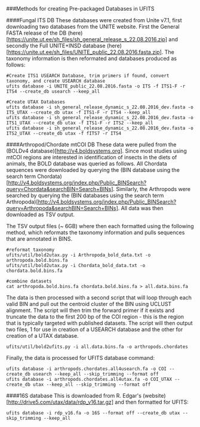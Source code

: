 ###Methods for creating Pre-packaged Databases in UFITS

####Fungal ITS DB
These databases were created from Unite v7.1, first downloading two databases from the UNITE website.  First the General FASTA release of the DB (here)[https://unite.ut.ee/sh_files/sh_general_release_s_22.08.2016.zip] and secondly the Full UNITE+INSD database (here)[https://unite.ut.ee/sh_files/UNITE_public_22.08.2016.fasta.zip].  The taxonomy information is then reformated and databases produced as follows:
```
#Create ITS1 USEARCH Database, trim primers if found, convert taxonomy, and create USEARCH database
ufits database -i UNITE_public_22.08.2016.fasta -o ITS -f ITS1-F -r ITS4 --create_db usearch --keep_all

#Create UTAX Databases
ufits database -i sh_general_release_dynamic_s_22.08.2016_dev.fasta -o ITS_UTAX --create_db utax -f ITS1-F -r ITS4 --keep_all
ufits database -i sh_general_release_dynamic_s_22.08.2016_dev.fasta -o ITS1_UTAX --create_db utax -f ITS1-F -r ITS2 --keep_all
ufits database -i sh_general_release_dynamic_s_22.08.2016_dev.fasta -o ITS2_UTAX --create_db utax -f fITS7 -r ITS4
```

####Arthropod/Chordate mtCOI DB
These data were pulled from the (BOLDv4 database)[http://v4.boldsystems.org].  Since most studies using mtCOI regions are interested in identification of insects in the diets of animals, the BOLD database was queried as follows.  All Chordata sequences were downloaded by querying the (BIN database using the search term Chordata)[http://v4.boldsystems.org/index.php/Public_BINSearch?query=Chordata&searchBIN=Search+BINs].  Similarly, the Arthropods were searched by querying the (BIN databases using the search term Arthropoda)[http://v4.boldsystems.org/index.php/Public_BINSearch?query=Arthropoda&searchBIN=Search+BINs].  All data was then downloaded as TSV output.

The TSV output files (~ 6GB) where then each formatted using the following method, which reformats the taxonomy information and pulls sequences that are annotated in BINS.
```
#reformat taxonomy
ufits/util/bold2utax.py -i Arthropoda_bold_data.txt -o arthropoda.bold.bins.fa
ufits/util/bold2utax.py -i Chordata_bold_data.txt -o chordata.bold.bins.fa

#combine datasets
cat arthropoda.bold.bins.fa chordata.bold.bins.fa > all.data.bins.fa
```
The data is then processed with a second script that will loop through each valid BIN and pull out the centroid cluster of the BIN using UCLUST alignment.  The script will then trim the forward primer if it exists and truncate the data to the first 200 bp of the COI region - this is the region that is typically targeted with published datasets.  The script will then output two files, 1 for use in creation of a USEARCH database and the other for creation of a UTAX database.
```
ufits/util/bold2ufits.py -i all.data.bins.fa -o arthropods.chordates
```
Finally, the data is processed for UFITS database command:
```
ufits database -i arthropods.chordates.all4usearch.fa -o COI --create_db usearch --keep_all --skip_trimming --format off
ufits database -i arthropods.chordates.all4utax.fa -o COI_UTAX --create_db utax --keep_all --skip_trimming --format off
```

####16S database
This is downloaded from R. Edgar's (website)[http://drive5.com/utax/data/rdp_v16.tar.gz] and then formatted for UFITS:
```
ufits database -i rdp_v16.fa -o 16S --format off --create_db utax --skip_trimming --keep_all
```


